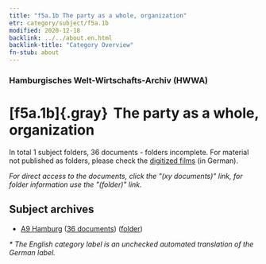 ```yaml
---
title: "f5a.1b The party as a whole, organization"
etr: category/subject/f5a.1b
modified: 2020-12-18
backlink: ../../about.en.html
backlink-title: "Category Overview"
fn-stub: about
---
```


### Hamburgisches Welt-Wirtschafts-Archiv (HWWA)
# [f5a.1b]{.gray}&#8201; The party as a whole, organization&#160; 





In total 1 subject folders, 36 documents - folders incomplete.
For material not published as folders, please check the [digitized films](/film/h1_sh) (in German).

_For direct access to the documents, click the "(xy documents)" link, for folder information use the "(folder)" link._

## Subject archives


- [A9 Hamburg](../../../geo/about.en.html#A9) (<a href="https://dfg-viewer.de/show/?tx_dlf[id]=https://pm20.zbw.eu/mets/sh/1409xx/140905/1444xx/144423/public.mets.en.xml" target="_blank">36 documents</a>) ([folder](http://purl.org/pressemappe20/folder/sh/140905,144423))


_* The English category label is an unchecked automated translation of the German label._

